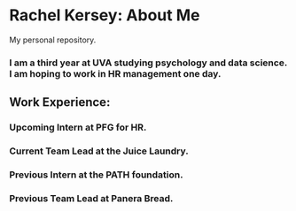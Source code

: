 # Rachel Kersey: About Me
My personal repository. 

### I am a third year at UVA studying psychology and data science. I am hoping to work in HR management one day.

## Work Experience:
### Upcoming Intern at PFG for HR.
### Current Team Lead at the Juice Laundry.
### Previous Intern at the PATH foundation.
### Previous Team Lead at Panera Bread.

